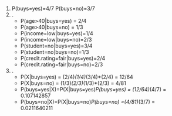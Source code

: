 1. P(buys=yes)=4/7 P(buys=no)=3/7
2. .
    * P(age>40|buys=yes) = 2/4
    * P(age>40|buys=no) = 1/3
    * P(income=low|buys=yes)=1/4
    * P(income=low|buys=no)=2/3
    * P(student=no|buys=yes)=3/4
    * P(student=no|buys=no)=1/3
    * P(credit.rating=fair|buys=yes)=2/4
    * P(credit.rating=fair|buys=no)=2/3
3. .
    * P(X|buys=yes) = (2/4)*(1/4)*(3/4)*(2/4) = 12/64
    * P(X|buys=no) = (1/3)*(2/3)*(1/3)*(2/3) = 4/81
    * P(buys=yes|X)=P(X|buys=yes)*P(buys=yes) = (12/64)*(4/7) = 0.107142857
    * P(buys=no|X)=P(X|buys=no)*P(buys=no) =(4/81)*(3/7) = 0.0211640211
